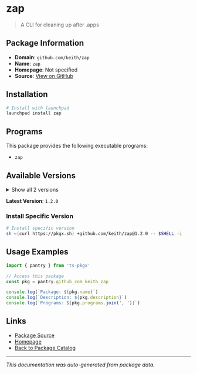# zap

> A CLI for cleaning up after .apps

## Package Information

- **Domain**: `github.com/keith/zap`
- **Name**: `zap`
- **Homepage**: Not specified
- **Source**: [View on GitHub](https://github.com/pkgxdev/pantry/tree/main/projects/github.com/keith/zap/package.yml)

## Installation

```bash
# Install with launchpad
launchpad install zap
```

## Programs

This package provides the following executable programs:

- `zap`

## Available Versions

<details>
<summary>Show all 2 versions</summary>

- `1.2.0`, `1.1.0`

</details>

**Latest Version**: `1.2.0`

### Install Specific Version

```bash
# Install specific version
sh <(curl https://pkgx.sh) +github.com/keith/zap@1.2.0 -- $SHELL -i
```

## Usage Examples

```typescript
import { pantry } from 'ts-pkgx'

// Access this package
const pkg = pantry.github_com_keith_zap

console.log(`Package: ${pkg.name}`)
console.log(`Description: ${pkg.description}`)
console.log(`Programs: ${pkg.programs.join(', ')}`)
```

## Links

- [Package Source](https://github.com/pkgxdev/pantry/tree/main/projects/github.com/keith/zap/package.yml)
- [Homepage](#)
- [Back to Package Catalog](../package-catalog.md)

---

*This documentation was auto-generated from package data.*
